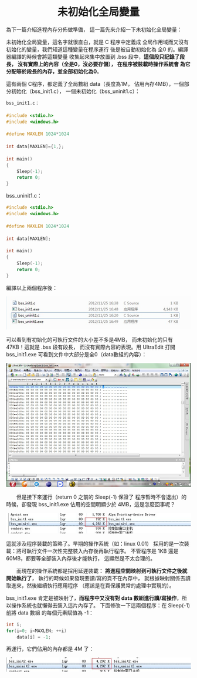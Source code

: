 
<a name="top"></a>

<h1 align="center">未初始化全局變量
</h1>

為下一篇介紹進程內存分佈做準備，
這一篇先來介紹一下未初始化全局變量：

未初始化全局變量，這名字就很直白，就是 C 程序中定義成
全局作用域而又沒有初始化的變量，我們知道這種變量在程序運行
後是被自動初始化為 全0 的。編譯器編譯的時候會將這類變量
收集起來集中放置到 .bss 段中，<b>這個段只記錄了段長，
沒有實際上的內容（全是0，沒必要存儲），
在程序被裝載時操作系統會
為它分配等於段長的內存，並全部初始化為0</b>。

這有兩個 C程序，都定義了全局數組 data（長度為1M，
佔用內存4MB），一個部分初始化（bss\_init1.c），
一個未初始化（bss\_uninit1.c）：

```c
bss_init1.c：

#include <stdio.h>
#include <windows.h>

#define MAXLEN 1024*1024

int data[MAXLEN]={1,};

int main()
{
	Sleep(-1);
	return 0;
}
```

bss_uninit1.c：

```c
#include <stdio.h>
#include <windows.h>

#define MAXLEN 1024*1024

int data[MAXLEN];

int main()
{
	Sleep(-1);
	return 0;
}
```

編譯以上兩個程序後：

![bss1](images/original_4q5M_35d80000b351118d.jpg)

可以看到有初始化的可執行文件的大小差不多是4MB，
而未初始化的只有47KB！這就是 .bss 段有段長，
而沒有實際內容的表現。用 UltraEdit 打開 bss_init1.exe
可看到文件中大部分是全0（data數組的內容）：

![bss5](images/original_RbRN_5afd0000b341125d.jpg)

　　但是接下來運行（return 0 之前的 Sleep(-1) 保證了
程序暫時不會退出）的時候，卻發現 bss_init1.exe
佔用的空間明顯少於 4MB，這是怎麼回事呢？

![bss2](images/original_ejt4_363e0000b309118d.jpg)

這就涉及程序裝載的策略了。早期的操作系統（如：linux 0.01）
採用的是一次裝載：將可執行文件一次性完整裝入內存後再執行程序。
不管程序是 1KB 還是 60MB，都要等全部裝入內存後才能執行，
這顯然是不太合理的。

　　而現在的操作系統都是採用延遲裝載：
<b>將進程空間映射到可執行文件之後就開始執行了</b>，
執行的時候如果發現要讀/寫的頁不在內存中，
就根據映射關係去讀取進來，然後繼續執行應用程序
（應該是在頁保護異常的處理中實現的）。

bss_init1.exe 肯定是被映射了，<b>而程序中又沒有對 data
數組進行讀/寫操作</b>，所以操作系統也就懶得去裝入這片內存了。
下面修改一下這兩個程序：在 Sleep(-1) 前將 data 數組
的每個元素賦值為 -1：

```c
int i;
for(i=0; i<MAXLEN; ++i)
	data[i] = -1;
```

再運行，它們佔用的內存都是 4M 了：

![bss4](images/original_OHR0_75660000b3e5118c.jpg)
